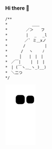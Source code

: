 ### Hi there 👋

```cat
/**
*　　　　　　 ＿＿
*　　　　　／＞　　フ
*　　　　　| 　_　 _l
*　 　　　／` ミ＿xノ
*　　 　 /　　　 　 |
*　　　 /　 ヽ　　 ﾉ
*　 　 │　　|　|　|
*　／￣|　　 |　|　|
*　| (￣ヽ＿_ヽ_)__)
*　＼二つ
*/
```
![](https://raw.githubusercontent.com/zhubeilife/zhubeilife/main/assets/github-contribution-grid-snake.svg)


<!--
**zhubeilife/zhubeilife** is a ✨ _special_ ✨ repository because its `README.md` (this file) appears on your GitHub profile.

Here are some ideas to get you started:

- 🔭 I’m currently working on ...
- 🌱 I’m currently learning ...
- 👯 I’m looking to collaborate on ...
- 🤔 I’m looking for help with ...
- 💬 Ask me about ...
- 📫 How to reach me: ...
- 😄 Pronouns: ...
- ⚡ Fun fact: ...
-->
